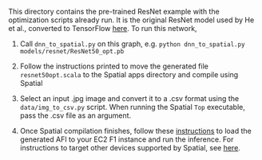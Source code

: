 This directory contains the pre-trained ResNet example with the optimization scripts already run.
It is the original ResNet model used by He et al., converted to TensorFlow [here](https://github.com/ry/tensorflow-resnet).
To run this network,

1. Call `dnn_to_spatial.py` on this graph, e.g. `python dnn_to_spatial.py models/resnet/ResNet50_opt.pb`

2. Follow the instructions printed to move the generated file `resnet50opt.scala` to the Spatial apps directory and compile using Spatial

3. Select an input .jpg image and convert it to a .csv format using the `data/img_to_csv.py` script. When running the Spatial `Top` executable, pass the .csv file as an argument.

4. Once Spatial compilation finishes, follow these [instructions](../../docs/aws.md) to load the generated AFI to your EC2 F1 instance and run the inference. For instructions to target other devices supported by Spatial, see [here](https://spatial-lang.org/targetting-devices).
